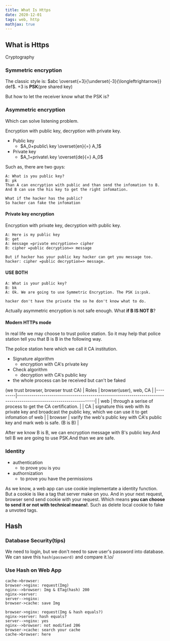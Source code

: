 ```yaml
---
title: What Is Https
date: 2020-12-01
tags: web, http
mathjax: true
---
```


## What is Https

Cryptography


### Symmetric encryption

The classic style is: $abc \overset{+3}{\underset{-3}{\longleftrightarrow}} def$.
+3 is **PSK**(pre shared key)

But how to let the receiver know what the PSK is?


### Asymmetric encryption

Which can solve listening problem.

Encryption with public key, decryption with private key. 
- Public key
    - $A_0+public\ key \overset{en}{=} A_1$
- Private key
    - $A_1+private\ key \overset{de}{=} A_0$

Such as, there are two guys:

``` 
A: What is you public key?
B: pk
Than A can encryption with public and than send the infomation to B.
And B can use the his key to get the right infomation.

What if the hacker has the public?
So hacker can fake the infomation
```


#### Private key encryption

Encryption with private key, decryption with public key. 

``` 
A: Here is my public key
B: get
A: message =private encryption=> cipher
B: cipher =public decryption=> message

But if hacker has your public key hacker can get you message too.
hacker: cipher =public decryption=> message.
```


#### USE BOTH

``` 
A: What is your public key?
B: bk
A: Ok. We are going to use Symmetric Encryption. The PSK is:psk.

hacker don't have the private the so he don't know what to do.
```

Actually asymmetric encryption is not safe enough. What **if B IS NOT B**?


#### Modern HTTPs mode

In real life we may choose to trust police station. So it may help that police station tell you that B is B in the following way.

The police station here which we call it CA institution.
- Signature algorithm
    - encryption with CA's private key
- Check algorithm
    - decryption with CA's public key
- the whole process can be received but can't be faked

(we trust browser, browser trust CA) 
| Roles   | browser(user), web, CA                                                                                             |
|---------|--------------------------------------------------------------------------------------------------------------------|
| web     | through a serise of process to get the CA certification.                                                           |
| CA      | signature this web with its private key and broadcast the public key, which we can use it to get infomation of web |
| browser | varify the web's public key with CA's public key and mark web is safe. (B is B)                                    |

After we know B is B, we can encryption message with B's public key.And tell B we are going to use PSK.And than we are safe.

### Identity 

- authentication
    - to prove you is you
- authornization
    - to prove you have the permissions

As we know, a web app can use cookie implementate a identity function.
But a cookie is like a tag that server make on you. And in your next request, browser send send cookie with your request.
Which means **you can choose to send it or not with technical means!**. Such as delete local cookie to fake a unvoted tags.


## Hash

### Database Security(tips)

We need to login, but we don't need to save user's password into database.
We can save this `hash(password)` and compare it.\o/


### Use Hash on Web App

``` sequence-diagrams
cache->browser:
browser->nginx: request(Img)
nginx-->browser: Img & ETag(hash) 200
nginx->server: 
server-->nginx: 
browser->cache: save Img

browser->nginx: request(Img & hash equals?)
nginx->server: hash equals?
server-->nginx: yes
nginx-->browser: not modified 206
browser->cache: search your cache
cache->browser: here
```

